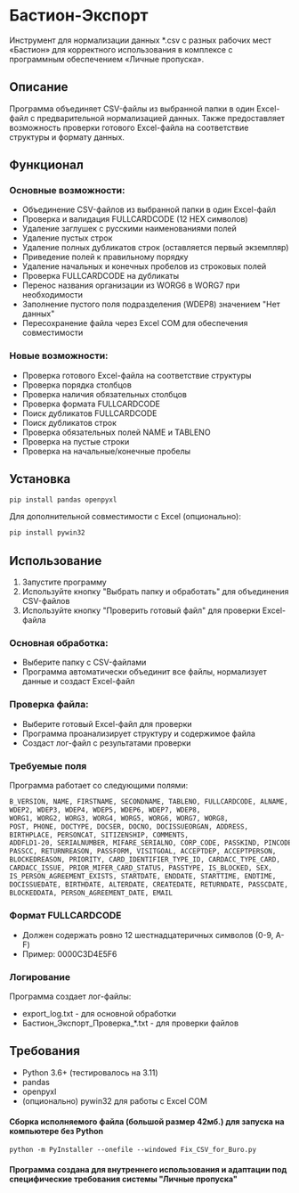 # Бастион-Экспорт

Инструмент для нормализации данных *.csv с разных рабочих мест «Бастион» для корректного использования в комплексе с программным обеспечением «Личные пропуска».

## Описание

Программа объединяет CSV-файлы из выбранной папки в один Excel-файл с предварительной нормализацией данных. Также предоставляет возможность проверки готового Excel-файла на соответствие структуры и формату данных.

## Функционал

### Основные возможности:
- Объединение CSV-файлов из выбранной папки в один Excel-файл
- Проверка и валидация FULLCARDCODE (12 HEX символов)
- Удаление заглушек с русскими наименованиями полей
- Удаление пустых строк
- Удаление полных дубликатов строк (оставляется первый экземпляр)
- Приведение полей к правильному порядку
- Удаление начальных и конечных пробелов из строковых полей
- Проверка FULLCARDCODE на дубликаты
- Перенос названия организации из WORG6 в WORG7 при необходимости
- Заполнение пустого поля подразделения (WDEP8) значением "Нет данных"
- Пересохранение файла через Excel COM для обеспечения совместимости

### Новые возможности:
- Проверка готового Excel-файла на соответствие структуры
- Проверка порядка столбцов
- Проверка наличия обязательных столбцов
- Проверка формата FULLCARDCODE
- Поиск дубликатов FULLCARDCODE
- Поиск дубликатов строк
- Проверка обязательных полей NAME и TABLENO
- Проверка на пустые строки
- Проверка на начальные/конечные пробелы

## Установка

```bash
pip install pandas openpyxl
```
Для дополнительной совместимости с Excel (опционально):
```bash
pip install pywin32
```
## Использование
1. Запустите программу
2. Используйте кнопку "Выбрать папку и обработать" для объединения CSV-файлов
3. Используйте кнопку "Проверить готовый файл" для проверки Excel-файла

### Основная обработка:

 - Выберите папку с CSV-файлами
 - Программа автоматически объединит все файлы, нормализует данные и создаст Excel-файл
### Проверка файла:
 - Выберите готовый Excel-файл для проверки
 - Программа проанализирует структуру и содержимое файла
 - Создаст лог-файл с результатами проверки
### Требуемые поля

Программа работает со следующими полями:

``` bash
B_VERSION, NAME, FIRSTNAME, SECONDNAME, TABLENO, FULLCARDCODE, ALNAME,
WDEP2, WDEP3, WDEP4, WDEP5, WDEP6, WDEP7, WDEP8,
WORG1, WORG2, WORG3, WORG4, WORG5, WORG6, WORG7, WORG8,
POST, PHONE, DOCTYPE, DOCSER, DOCNO, DOCISSUEORGAN, ADDRESS,
BIRTHPLACE, PERSONCAT, SITIZENSHIP, COMMENTS,
ADDFLD1-20, SERIALNUMBER, MIFARE_SERIALNO, CORP_CODE, PASSKIND, PINCODE, PS_COMMENT,
PASSCC, RETURNREASON, PASSFORM, VISITGOAL, ACCEPTDEP, ACCEPTPERSON,
BLOCKEDREASON, PRIORITY, CARD_IDENTIFIER_TYPE_ID, CARDACC_TYPE_CARD,
CARDACC_ISSUE, PRIOR_MIFER_CARD_STATUS, PASSTYPE, IS_BLOCKED, SEX,
IS_PERSON_AGREEMENT_EXISTS, STARTDATE, ENDDATE, STARTTIME, ENDTIME,
DOCISSUEDATE, BIRTHDATE, ALTERDATE, CREATEDATE, RETURNDATE, PASSCDATE,
BLOCKEDDATA, PERSON_AGREEMENT_DATE, EMAIL
```

### Формат FULLCARDCODE
 - Должен содержать ровно 12 шестнадцатеричных символов (0-9, A-F)
 - Пример: 0000C3D4E5F6
### Логирование
Программа создает лог-файлы:
 - export_log.txt - для основной обработки
 - Бастион_Экспорт_Проверка_*.txt - для проверки файлов
## Требования
 - Python 3.6+ (тестировалось на 3.11)
 - pandas
 - openpyxl
 - (опционально) pywin32 для работы с Excel COM

#### Сборка исполняемого файла (большой размер 42мб.) для запуска на компьютере без Python

```
python -m PyInstaller --onefile --windowed Fix_CSV_for_Buro.py
```

#### Программа создана для внутреннего использования и адаптации под специфические требования системы "Личные пропуска"
